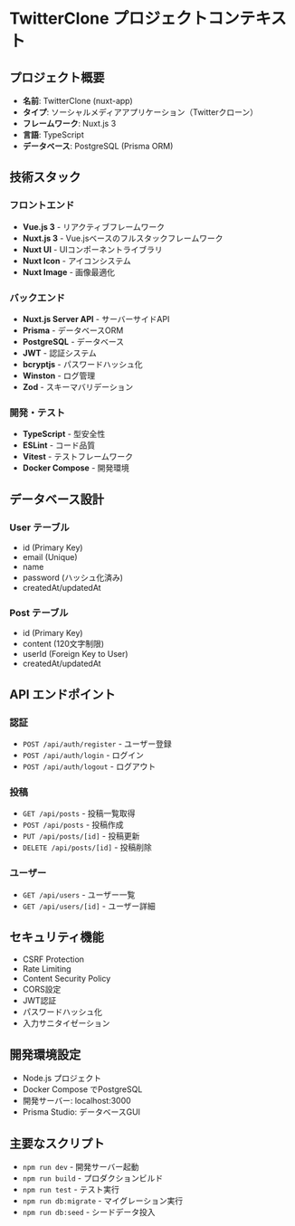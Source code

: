 # TwitterClone プロジェクトコンテキスト

## プロジェクト概要
- **名前**: TwitterClone (nuxt-app)
- **タイプ**: ソーシャルメディアアプリケーション（Twitterクローン）
- **フレームワーク**: Nuxt.js 3
- **言語**: TypeScript
- **データベース**: PostgreSQL (Prisma ORM)

## 技術スタック

### フロントエンド
- **Vue.js 3** - リアクティブフレームワーク
- **Nuxt.js 3** - Vue.jsベースのフルスタックフレームワーク
- **Nuxt UI** - UIコンポーネントライブラリ
- **Nuxt Icon** - アイコンシステム
- **Nuxt Image** - 画像最適化

### バックエンド
- **Nuxt.js Server API** - サーバーサイドAPI
- **Prisma** - データベースORM
- **PostgreSQL** - データベース
- **JWT** - 認証システム
- **bcryptjs** - パスワードハッシュ化
- **Winston** - ログ管理
- **Zod** - スキーマバリデーション

### 開発・テスト
- **TypeScript** - 型安全性
- **ESLint** - コード品質
- **Vitest** - テストフレームワーク
- **Docker Compose** - 開発環境

## データベース設計

### User テーブル
- id (Primary Key)
- email (Unique)
- name
- password (ハッシュ化済み)
- createdAt/updatedAt

### Post テーブル
- id (Primary Key)
- content (120文字制限)
- userId (Foreign Key to User)
- createdAt/updatedAt

## API エンドポイント

### 認証
- `POST /api/auth/register` - ユーザー登録
- `POST /api/auth/login` - ログイン
- `POST /api/auth/logout` - ログアウト

### 投稿
- `GET /api/posts` - 投稿一覧取得
- `POST /api/posts` - 投稿作成
- `PUT /api/posts/[id]` - 投稿更新
- `DELETE /api/posts/[id]` - 投稿削除

### ユーザー
- `GET /api/users` - ユーザー一覧
- `GET /api/users/[id]` - ユーザー詳細

## セキュリティ機能
- CSRF Protection
- Rate Limiting
- Content Security Policy
- CORS設定
- JWT認証
- パスワードハッシュ化
- 入力サニタイゼーション

## 開発環境設定
- Node.js プロジェクト
- Docker Compose でPostgreSQL
- 開発サーバー: localhost:3000
- Prisma Studio: データベースGUI

## 主要なスクリプト
- `npm run dev` - 開発サーバー起動
- `npm run build` - プロダクションビルド
- `npm run test` - テスト実行
- `npm run db:migrate` - マイグレーション実行
- `npm run db:seed` - シードデータ投入